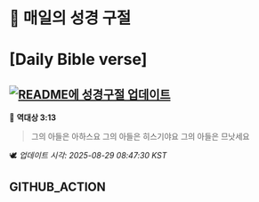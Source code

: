 # 🙏 매일의 성경 구절
# [Daily Bible verse]
## [![README에 성경구절 업데이트](https://github.com/DONGSUKA/first_test/actions/workflows/update-readme-bible.yml/badge.svg)](https://github.com/DONGSUKA/first_test/actions/workflows/update-readme-bible.yml)
<!-- START_BIBLE_VERSE -->
📖 **역대상 3:13**
> 그의 아들은 아하스요 그의 아들은 히스기야요 그의 아들은 므낫세요

🕊️ _업데이트 시각: 2025-08-29 08:47:30 KST_
  <!-- END_BIBLE_VERSE -->
## GITHUB_ACTION
